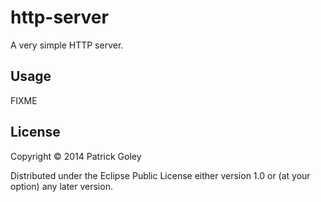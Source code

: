 # http-server

A very simple HTTP server.

## Usage

FIXME

## License

Copyright © 2014 Patrick Goley

Distributed under the Eclipse Public License either version 1.0 or (at
your option) any later version.

